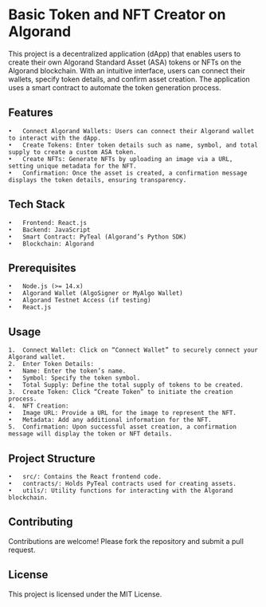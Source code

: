 # Basic Token and NFT Creator on Algorand
This project is a decentralized application (dApp) that enables users to create their own Algorand Standard Asset (ASA) tokens or NFTs on the Algorand blockchain. With an intuitive interface, users can connect their wallets, specify token details, and confirm asset creation. The application uses a smart contract to automate the token generation process.

## Features
	•	Connect Algorand Wallets: Users can connect their Algorand wallet to interact with the dApp.
	•	Create Tokens: Enter token details such as name, symbol, and total supply to create a custom ASA token.
	•	Create NFTs: Generate NFTs by uploading an image via a URL, setting unique metadata for the NFT.
	•	Confirmation: Once the asset is created, a confirmation message displays the token details, ensuring transparency.
## Tech Stack

	•	Frontend: React.js
	•	Backend: JavaScript
	•	Smart Contract: PyTeal (Algorand’s Python SDK)
	•	Blockchain: Algorand

## Prerequisites

	•	Node.js (>= 14.x)
	•	Algorand Wallet (AlgoSigner or MyAlgo Wallet)
	•	Algorand Testnet Access (if testing)
	•	React.js

## Usage

	1.	Connect Wallet: Click on “Connect Wallet” to securely connect your Algorand wallet.
	2.	Enter Token Details:
	•	Name: Enter the token’s name.
	•	Symbol: Specify the token symbol.
	•	Total Supply: Define the total supply of tokens to be created.
	3.	Create Token: Click “Create Token” to initiate the creation process.
	4.	NFT Creation:
	•	Image URL: Provide a URL for the image to represent the NFT.
	•	Metadata: Add any additional information for the NFT.
	5.	Confirmation: Upon successful asset creation, a confirmation message will display the token or NFT details.

## Project Structure

	•	src/: Contains the React frontend code.
	•	contracts/: Holds PyTeal contracts used for creating assets.
	•	utils/: Utility functions for interacting with the Algorand blockchain.

## Contributing

Contributions are welcome! Please fork the repository and submit a pull request.

## License

This project is licensed under the MIT License.

